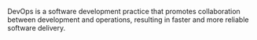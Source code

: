 DevOps is a software development practice that promotes collaboration between development and operations, resulting in faster and more reliable software delivery. 
